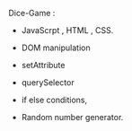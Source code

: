 Dice-Game :


- JavaScrpt , HTML ,  CSS.

 - DOM manipulation
 - setAttribute
 - querySelector
 - if else conditions,
 - Random number generator.




